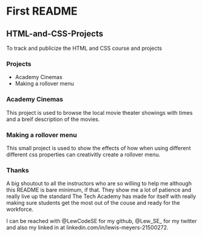 # First README
## HTML-and-CSS-Projects
To track and publicize the HTML and CSS course and projects

### Projects
* Academy Cinemas
* Making a rollover menu

### Academy Cinemas
This project is used to browse the local movie theater showings with times and a breif description of the movies.

### Making a rollover menu
This small project is used to show the effects of how when using different different css properties can creativitly create a rollover menu.

### Thanks
A big shoutout to all the instructors who are so willing to help me although this README is bare minimum, if that. They show me a lot of patience and 
really live up the standard The Tech Academy has made for itself with really making sure students get the most out of the couse and ready for the
workforce.

I can be reached with @LewCodeSE for my github, @Lew_SE_ for my twitter and also my linked in at linkedin.com/in/lewis-meyers-21500272.


